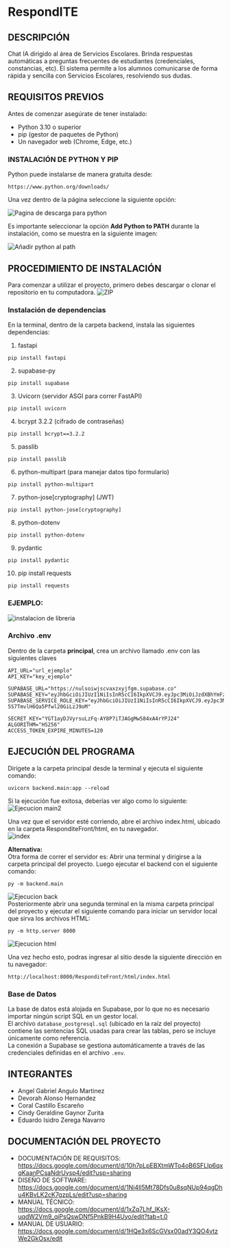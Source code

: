 # RespondITE


## DESCRIPCIÓN

Chat IA dirigido al área de Servicios Escolares. Brinda respuestas automáticas a preguntas frecuentes de estudiantes (credenciales, constancias, etc). El sistema permite a los alumnos comunicarse de forma rápida y sencilla con Servicios Escolares, resolviendo sus dudas.

## REQUISITOS PREVIOS
Antes de comenzar asegúrate de tener instalado:
* Python 3.10 o superior
* pip (gestor de paquetes de Python)
* Un navegador web (Chrome, Edge, etc.)

### INSTALACIÓN DE PYTHON Y PIP
Python puede instalarse de manera gratuita desde:
````
https://www.python.org/downloads/
````
Una vez dentro de la página seleccione la siguiente opción:

![Pagina de descarga para python](https://github.com/debby019/RespondITE/blob/f026fd8aba9887962a6eb3795746fe7ef05d5920/Img/pythonw.png)


Es importante seleccionar la opción **Add Python to PATH** durante la instalación, como se muestra en la siguiente imagen:


![Añadir python al path](https://github.com/debby019/RespondITE/blob/f026fd8aba9887962a6eb3795746fe7ef05d5920/Img/py.png)


## PROCEDIMIENTO DE INSTALACIÓN
Para comenzar a utilizar el proyecto, primero debes descargar o clonar el repositorio en tu computadora.
![ZIP](https://github.com/debby019/RespondITE/blob/aaca716c133c71c7ca929c538dba4a88160eb131/Img/descargar.png)

### Instalación de dependencias
En la terminal, dentro de la carpeta backend, instala las siguientes dependencias:

1. fastapi
````
pip install fastapi
````
2. supabase-py
````
pip install supabase
````
3. Uvicorn (servidor ASGI para correr FastAPI)
````
pip install uvicorn
````
4. bcrypt 3.2.2 (cifrado de contraseñas)
````
pip install bcrypt==3.2.2
````
5. passlib 
````
pip install passlib
````
6. python-multipart (para manejar datos tipo formulario)
````
pip install python-multipart
````
7. python-jose[cryptography] (JWT)
````
pip install python-jose[cryptography]
````
8. python-dotenv
````
pip install python-dotenv
````
9. pydantic
````
pip install pydantic
````
10. pip install requests
````
pip install requests
````

### EJEMPLO:
![instalacion de libreria](https://github.com/debby019/RespondITE/blob/6ca8a59e610d15c3e203c966aa511affc01948aa/Img/libreria.png) <br/>

### Archivo .env
Dentro de la carpeta **principal**, crea un archivo llamado .env con las siguientes claves
````
API_URL="url_ejemplo" 
API_KEY="key_ejemplo"

SUPABASE_URL="https://nulsoiwjscvaxzxyjfgm.supabase.co"
SUPABASE_KEY="eyJhbGciOiJIUzI1NiIsInR5cCI6IkpXVCJ9.eyJpc3MiOiJzdXBhYmFzZSIsInJlZiI6Im51bHNvaXdqc2N2YXh6eHlqZmdtIiwicm9sZSI6ImFub24iLCJpYXQiOjE3NDI0NDgzMzcsImV4cCI6MjA1ODAyNDMzN30.WeWkC1Migmn8QKYI3XjvQ0CEnHo4eizH5_XImTvHfzw"
SUPABASE_SERVICE_ROLE_KEY="eyJhbGciOiJIUzI1NiIsInR5cCI6IkpXVCJ9.eyJpc3MiOiJzdXBhYmFzZSIsInJlZiI6Im51bHNvaXdqc2N2YXh6eHlqZmdtIiwicm9sZSI6InNlcnZpY2Vfcm9sZSIsImlhdCI6MTc0MjQ0ODMzNywiZXhwIjoyMDU4MDI0MzM3fQ.E74aXQZ8YJAIuWmt-5S7TmvlH6Qa5Pfwl20GiLzJ9oM"

SECRET_KEY="YGT1ayDJVyrsuLzFq-AY8P7iTJAGgMw584xA4rYPJ24"
ALGORITHM="HS256"
ACCESS_TOKEN_EXPIRE_MINUTES=120
````
## EJECUCIÓN DEL PROGRAMA
Dirígete a la carpeta principal desde la terminal y ejecuta el siguiente comando:
````
uvicorn backend.main:app --reload 
````


Si la ejecución fue exitosa, deberías ver algo como lo siguiente:<br/>
![Ejecucion main2](https://github.com/debby019/RespondITE/blob/ba4ab87f3263b444f53e4fbbc5f4cc6b18b347dd/Img/ejecucion.png)<br/>

Una vez que el servidor esté corriendo, abre el archivo index.html, ubicado en la carpeta ResponditeFront/html, en tu navegador.<br/>
![index](https://github.com/debby019/RespondITE/blob/ba4ab87f3263b444f53e4fbbc5f4cc6b18b347dd/Img/index.png)<br/>


**Alternativa:**
<br/>
Otra forma de correr el servidor es:
Abrir una terminal y dirigirse a la carpeta principal del proyecto. Luego ejecutar el backend con el siguiente comando:
````
py -m backend.main
````
![Ejecucion back](https://github.com/debby019/RespondITE/blob/4482d212dfbd30b41ed56ac0830b47272625c2f1/Img/servidorBackend.png)<br/>
Posteriormente abrir una segunda terminal en la misma carpeta principal del proyecto y ejecutar el siguiente comando para iniciar un servidor local que sirva los archivos HTML:
````
py -m http.server 8000
````
![Ejecucion html](https://github.com/debby019/RespondITE/blob/4482d212dfbd30b41ed56ac0830b47272625c2f1/Img/servidorpython.png)<br/>

Una vez hecho esto, podras ingresar al sitio desde la siguiente dirección en tu navegador:
```` 
http://localhost:8000/ResponditeFront/html/index.html
````

### Base de Datos
La base de datos está alojada en Supabase, por lo que no es necesario importar ningún script SQL en un gestor local.  
El archivo `database_postgresql.sql` (ubicado en la raíz del proyecto) contiene las sentencias SQL usadas para crear las tablas, pero se incluye únicamente como referencia.  
La conexión a Supabase se gestiona automáticamente a través de las credenciales definidas en el archivo `.env`.

## INTEGRANTES

* Angel Gabriel Angulo Martinez
* Devorah Alonso Hernandez
* Coral Castillo Escareño
* Cindy Geraldine Gaynor Zurita
* Eduardo Isidro Zerega Navarro


## DOCUMENTACIÓN DEL PROYECTO
* DOCUMENTACIÓN DE REQUISITOS: https://docs.google.com/document/d/10h7pLpEBXtmWTo4oB6SFLlp6qxqKaanPCsaNdrUysp4/edit?usp=sharing
* DISEÑO DE SOFTWARE:  https://docs.google.com/document/d/1Ni4Il5Mt78Dfs0u8sqNUp94qgDhu4KBvLK2cK7gzpLs/edit?usp=sharing
* MANUAL TÉCNICO:  https://docs.google.com/document/d/1xZq7Lhf_lKsX-uqdW2Vm9_qiPsQswDNf5PnkB9H4Uyo/edit?tab=t.0
* MANUAL DE USUARIO:  https://docs.google.com/document/d/1HQe3x6ScGVsx00adY3QO4vtzWe2GkOsx/edit
